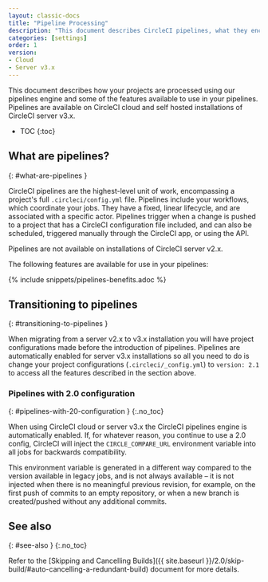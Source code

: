 ```yaml
---
layout: classic-docs
title: "Pipeline Processing"
description: "This document describes CircleCI pipelines, what they encompass, and some features available to use in your pipelines"
categories: [settings]
order: 1
version:
- Cloud
- Server v3.x
---
```


This document describes how your projects are processed using our pipelines engine and some of the features available to use in your pipelines. Pipelines are available on CircleCI cloud and self hosted installations of CircleCI server v3.x.

* TOC
{:toc}

## What are pipelines?
{: #what-are-pipelines }

CircleCI pipelines are the highest-level unit of work, encompassing a project's full `.circleci/config.yml` file. Pipelines include your workflows, which coordinate your jobs. They have a fixed, linear lifecycle, and are associated with a specific actor. Pipelines trigger when a change is pushed to a project that has a CircleCI configuration file included, and can also be scheduled, triggered manually through the CircleCI app, or using the API.

Pipelines are not available on installations of CircleCI server v2.x.

The following features are available for use in your pipelines:

{% include snippets/pipelines-benefits.adoc %}

## Transitioning to pipelines
{: #transitioning-to-pipelines }

When migrating from a server v2.x to v3.x installation you will have project configurations made before the introduction of pipelines. Pipelines are automatically enabled for server v3.x installations so all you need to do is change your project configurations (`.circleci/_config.yml`) to `version: 2.1` to access all the features described in the section above.

### Pipelines with 2.0 configuration
{: #pipelines-with-20-configuration }
{:.no_toc}

When using CircleCI cloud or server v3.x the CircleCI pipelines engine is automatically enabled. If, for whatever reason, you continue to use a 2.0 config, CircleCI will inject the `CIRCLE_COMPARE_URL` environment variable into all jobs for backwards compatibility.

This environment variable is generated in a different way compared to the version available in legacy jobs, and is not always available – it is not injected when there is no meaningful previous revision, for example, on the first push of commits to an empty repository, or when a new branch is created/pushed without any additional commits.

## See also
{: #see-also }
{:.no_toc}

Refer to the [Skipping and Cancelling Builds]({{ site.baseurl }}/2.0/skip-build/#auto-cancelling-a-redundant-build) document for more details.
